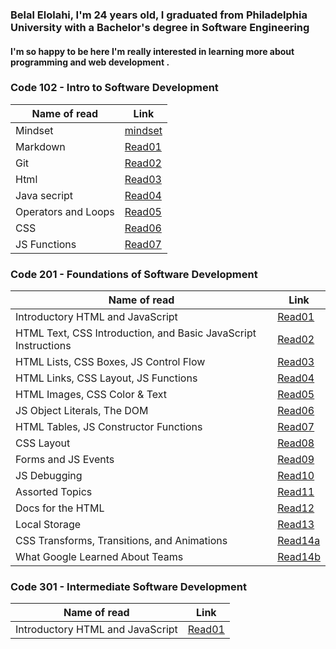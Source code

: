 ### Belal Elolahi, I'm 24 years old, I graduated from Philadelphia University with a Bachelor's degree in Software Engineering 
#### I'm so happy to be here  I'm really interested in learning more about programming and web development .



### Code 102 - Intro to Software Development

Name of read | Link
------------ | -------------
Mindset | [mindset](https://belalelolahi.github.io/Reading-Notes/Mindset)
Markdown | [Read01](https://belalelolahi.github.io/Reading-Notes/Read:01)
Git |  [Read02](https://belalelolahi.github.io/Reading-Notes/Read:02)
Html |  [Read03](https://belalelolahi.github.io/Reading-Notes/Read:03)
Java secript |  [Read04](https://belalelolahi.github.io/Reading-Notes/Read:04)
 Operators and Loops |  [Read05](https://belalelolahi.github.io/Reading-Notes/Read:05)
CSS |  [Read06](https://belalelolahi.github.io/Reading-Notes/Read:06) 
JS Functions |  [Read07](https://belalelolahi.github.io/Reading-Notes/Read:07)




### Code 201 - Foundations of Software Development

Name of read | Link
------------ | -------------
Introductory HTML and JavaScript | [Read01](https://belalelolahi.github.io/Reading-Notes/Read:1)
HTML Text, CSS Introduction, and Basic JavaScript Instructions | [Read02](https://belalelolahi.github.io/Reading-Notes/Read:2)
HTML Lists, CSS Boxes, JS Control Flow| [Read03](https://belalelolahi.github.io/Reading-Notes/Read:3)
HTML Links, CSS Layout, JS Functions | [Read04](https://belalelolahi.github.io/Reading-Notes/Read:4)
HTML Images, CSS Color & Text | [Read05](https://belalelolahi.github.io/Reading-Notes/Read:5)
JS Object Literals, The DOM | [Read06](https://belalelolahi.github.io/Reading-Notes/Read:6)
HTML Tables, JS Constructor Functions | [Read07](https://belalelolahi.github.io/Reading-Notes/Read:7)
CSS Layout | [Read08](https://belalelolahi.github.io/Reading-Notes/Read:8)
Forms and JS Events | [Read09](https://belalelolahi.github.io/Reading-Notes/Read:9)
JS Debugging | [Read10](https://belalelolahi.github.io/Reading-Notes/Read:10)
Assorted Topics | [Read11](https://belalelolahi.github.io/Reading-Notes/Read:11)
Docs for the HTML | [Read12](https://belalelolahi.github.io/Reading-Notes/Read:12)
Local Storage | [Read13](https://belalelolahi.github.io/Reading-Notes/Read:13)
CSS Transforms, Transitions, and Animations  | [Read14a](https://belalelolahi.github.io/Reading-Notes/Read:14a)
What Google Learned About Teams | [Read14b](https://belalelolahi.github.io/Reading-Notes/Read:14b)



### Code 301 - Intermediate Software Development
Name of read | Link
------------ | -------------
Introductory HTML and JavaScript | [Read01](https://belalelolahi.github.io/Reading-Notes/Read301:1)








